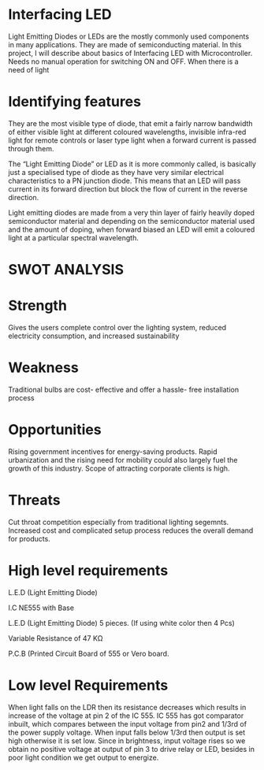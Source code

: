 
# Interfacing LED


Light Emitting Diodes or LEDs are the mostly commonly used components in many applications. They are made of semiconducting material. 
In this project, I will describe about basics of Interfacing LED with  Microcontroller.  
Needs no manual operation for switching ON and OFF. When there is a need of light 

# Identifying features

They are the most visible type of diode, that emit a fairly narrow bandwidth of either visible light at different coloured wavelengths,
 invisible infra-red light for remote controls or laser type light when a forward current is passed through them.

The “Light Emitting Diode” or LED as it is more commonly called, is basically just a specialised type of diode as they have very similar electrical characteristics to a PN junction diode.
 This means that an LED will pass current in its forward direction but block the flow of current in the reverse direction.

Light emitting diodes are made from a very thin layer of fairly heavily doped semiconductor material and depending on the semiconductor material used and the amount of doping,
 when forward biased an LED will emit a coloured light at a particular spectral wavelength.

# SWOT ANALYSIS

# Strength
Gives the users complete
control over the lighting
system, reduced electricity
consumption, and increased
sustainability

# Weakness
Traditional bulbs are cost-
effective and offer a hassle-
free installation process

# Opportunities
Rising government incentives for
energy-saving products. Rapid
urbanization and the rising need
for mobility could also largely fuel
the growth of this industry.
Scope of attracting corporate
clients is high.

# Threats
Cut throat competition
especially from traditional
lighting segemnts.
Increased cost and
complicated setup process
reduces the overall
demand for products.

# High level requirements

L.E.D (Light Emitting Diode)

I.C NE555 with Base

L.E.D (Light Emitting Diode) 5 pieces. (If using  white color then 4 Pcs)

Variable Resistance of 47 KΩ

P.C.B (Printed Circuit Board of 555 or Vero board.

# Low level Requirements

When light falls on the LDR then its resistance decreases which results in increase of the voltage at pin 2 of the IC 555.
IC 555 has got comparator inbuilt, which compares between the input voltage from pin2 and 1/3rd of the power supply voltage.
When input falls below 1/3rd then output is set high otherwise it is set low. Since in brightness, input voltage rises so we obtain
no positive voltage at output of pin 3 to drive relay or LED, besides in poor light condition we get output to energize.
